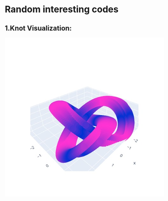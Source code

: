 # Random interesting codes

## 1.Knot Visualization:
![alt text](https://github.com/unna97/Random_fun-experiments-with-different-models-/blob/master/Plot_knot.jpeg?raw=true)


